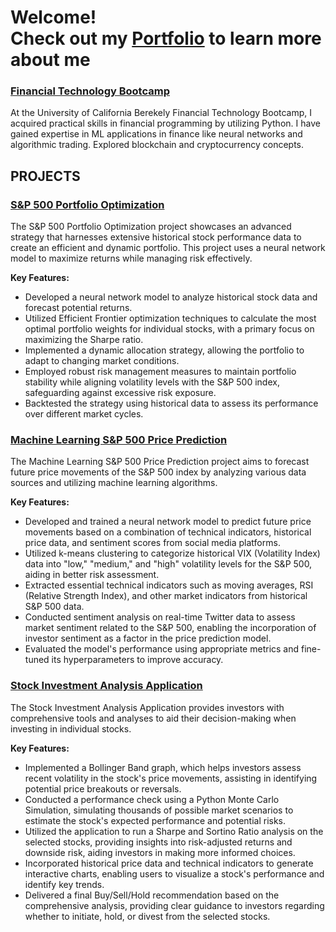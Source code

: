 # Welcome! <br> Check out my [Portfolio](https://diegofavela01.github.io/) to learn more about me

### [Financial Technology Bootcamp](https://github.com/DiegoFavela01/Financial-Technology-Bootcamp)
At the University of California Berekely Financial Technology Bootcamp, I acquired practical skills in financial programming by utilizing Python. I have gained expertise in ML applications in finance like neural networks and algorithmic trading. Explored blockchain and cryptocurrency concepts. 

## PROJECTS

### [S&P 500 Portfolio Optimization](https://github.com/DiegoFavela01/Portfolio_Optimizer)

The S&P 500 Portfolio Optimization project showcases an advanced strategy that harnesses extensive historical stock performance data to create an efficient and dynamic portfolio. This project uses a neural network model to maximize returns while managing risk effectively.

**Key Features:**
- Developed a neural network model to analyze historical stock data and forecast potential returns.
- Utilized Efficient Frontier optimization techniques to calculate the most optimal portfolio weights for individual stocks, with a primary focus on maximizing the Sharpe ratio.
- Implemented a dynamic allocation strategy, allowing the portfolio to adapt to changing market conditions.
- Employed robust risk management measures to maintain portfolio stability while aligning volatility levels with the S&P 500 index, safeguarding against excessive risk exposure.
- Backtested the strategy using historical data to assess its performance over different market cycles.

### [Machine Learning S&P 500 Price Prediction](https://github.com/DiegoFavela01/Stock_Predictor)

The Machine Learning S&P 500 Price Prediction project aims to forecast future price movements of the S&P 500 index by analyzing various data sources and utilizing machine learning algorithms.

**Key Features:**
- Developed and trained a neural network model to predict future price movements based on a combination of technical indicators, historical price data, and sentiment scores from social media platforms.
- Utilized k-means clustering to categorize historical VIX (Volatility Index) data into "low," "medium," and "high" volatility levels for the S&P 500, aiding in better risk assessment.
- Extracted essential technical indicators such as moving averages, RSI (Relative Strength Index), and other market indicators from historical S&P 500 data.
- Conducted sentiment analysis on real-time Twitter data to assess market sentiment related to the S&P 500, enabling the incorporation of investor sentiment as a factor in the price prediction model.
- Evaluated the model's performance using appropriate metrics and fine-tuned its hyperparameters to improve accuracy.

### [Stock Investment Analysis Application](https://github.com/DiegoFavela01/Stock_Analysis_Recommendations)

The Stock Investment Analysis Application provides investors with comprehensive tools and analyses to aid their decision-making when investing in individual stocks.

**Key Features:**
- Implemented a Bollinger Band graph, which helps investors assess recent volatility in the stock's price movements, assisting in identifying potential price breakouts or reversals.
- Conducted a performance check using a Python Monte Carlo Simulation, simulating thousands of possible market scenarios to estimate the stock's expected performance and potential risks.
- Utilized the application to run a Sharpe and Sortino Ratio analysis on the selected stocks, providing insights into risk-adjusted returns and downside risk, aiding investors in making more informed choices.
- Incorporated historical price data and technical indicators to generate interactive charts, enabling users to visualize a stock's performance and identify key trends.
- Delivered a final Buy/Sell/Hold recommendation based on the comprehensive analysis, providing clear guidance to investors regarding whether to initiate, hold, or divest from the selected stocks.
